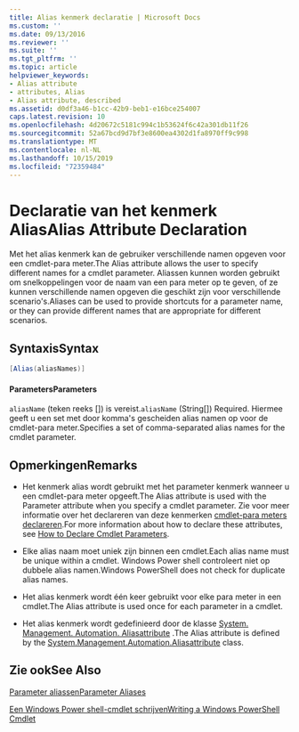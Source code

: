 ```yaml
---
title: Alias kenmerk declaratie | Microsoft Docs
ms.custom: ''
ms.date: 09/13/2016
ms.reviewer: ''
ms.suite: ''
ms.tgt_pltfrm: ''
ms.topic: article
helpviewer_keywords:
- Alias attribute
- attributes, Alias
- Alias attribute, described
ms.assetid: d0df3a46-b1cc-42b9-beb1-e16bce254007
caps.latest.revision: 10
ms.openlocfilehash: 4d20672c5181c994c1b53624f6c42a301db11f26
ms.sourcegitcommit: 52a67bcd9d7bf3e8600ea4302d1fa8970ff9c998
ms.translationtype: MT
ms.contentlocale: nl-NL
ms.lasthandoff: 10/15/2019
ms.locfileid: "72359484"
---
```

# <a name="alias-attribute-declaration"></a><span data-ttu-id="fb7b3-102">Declaratie van het kenmerk Alias</span><span class="sxs-lookup"><span data-stu-id="fb7b3-102">Alias Attribute Declaration</span></span>

<span data-ttu-id="fb7b3-103">Met het alias kenmerk kan de gebruiker verschillende namen opgeven voor een cmdlet-para meter.</span><span class="sxs-lookup"><span data-stu-id="fb7b3-103">The Alias attribute allows the user to specify different names for a cmdlet parameter.</span></span> <span data-ttu-id="fb7b3-104">Aliassen kunnen worden gebruikt om snelkoppelingen voor de naam van een para meter op te geven, of ze kunnen verschillende namen opgeven die geschikt zijn voor verschillende scenario's.</span><span class="sxs-lookup"><span data-stu-id="fb7b3-104">Aliases can be used to provide shortcuts for a parameter name, or they can provide different names that are appropriate for different scenarios.</span></span>

## <a name="syntax"></a><span data-ttu-id="fb7b3-105">Syntaxis</span><span class="sxs-lookup"><span data-stu-id="fb7b3-105">Syntax</span></span>

```csharp
[Alias(aliasNames)]
```

#### <a name="parameters"></a><span data-ttu-id="fb7b3-106">Parameters</span><span class="sxs-lookup"><span data-stu-id="fb7b3-106">Parameters</span></span>

<span data-ttu-id="fb7b3-107">`aliasName` (teken reeks []) is vereist.</span><span class="sxs-lookup"><span data-stu-id="fb7b3-107">`aliasName` (String[]) Required.</span></span> <span data-ttu-id="fb7b3-108">Hiermee geeft u een set met door komma's gescheiden alias namen op voor de cmdlet-para meter.</span><span class="sxs-lookup"><span data-stu-id="fb7b3-108">Specifies a set of comma-separated alias names for the cmdlet parameter.</span></span>

## <a name="remarks"></a><span data-ttu-id="fb7b3-109">Opmerkingen</span><span class="sxs-lookup"><span data-stu-id="fb7b3-109">Remarks</span></span>

- <span data-ttu-id="fb7b3-110">Het kenmerk alias wordt gebruikt met het parameter kenmerk wanneer u een cmdlet-para meter opgeeft.</span><span class="sxs-lookup"><span data-stu-id="fb7b3-110">The Alias attribute is used with the Parameter attribute when you specify a cmdlet parameter.</span></span> <span data-ttu-id="fb7b3-111">Zie voor meer informatie over het declareren van deze kenmerken [cmdlet-para meters declareren](./how-to-declare-cmdlet-parameters.md).</span><span class="sxs-lookup"><span data-stu-id="fb7b3-111">For more information about how to declare these attributes, see [How to Declare Cmdlet Parameters](./how-to-declare-cmdlet-parameters.md).</span></span>

- <span data-ttu-id="fb7b3-112">Elke alias naam moet uniek zijn binnen een cmdlet.</span><span class="sxs-lookup"><span data-stu-id="fb7b3-112">Each alias name must be unique within a cmdlet.</span></span> <span data-ttu-id="fb7b3-113">Windows Power shell controleert niet op dubbele alias namen.</span><span class="sxs-lookup"><span data-stu-id="fb7b3-113">Windows PowerShell does not check for duplicate alias names.</span></span>

- <span data-ttu-id="fb7b3-114">Het alias kenmerk wordt één keer gebruikt voor elke para meter in een cmdlet.</span><span class="sxs-lookup"><span data-stu-id="fb7b3-114">The Alias attribute is used once for each parameter in a cmdlet.</span></span>

- <span data-ttu-id="fb7b3-115">Het alias kenmerk wordt gedefinieerd door de klasse [System. Management. Automation. Aliasattribute](/dotnet/api/System.Management.Automation.AliasAttribute) .</span><span class="sxs-lookup"><span data-stu-id="fb7b3-115">The Alias attribute is defined by the [System.Management.Automation.Aliasattribute](/dotnet/api/System.Management.Automation.AliasAttribute) class.</span></span>

## <a name="see-also"></a><span data-ttu-id="fb7b3-116">Zie ook</span><span class="sxs-lookup"><span data-stu-id="fb7b3-116">See Also</span></span>

[<span data-ttu-id="fb7b3-117">Parameter aliassen</span><span class="sxs-lookup"><span data-stu-id="fb7b3-117">Parameter Aliases</span></span>](./parameter-aliases.md)

[<span data-ttu-id="fb7b3-118">Een Windows Power shell-cmdlet schrijven</span><span class="sxs-lookup"><span data-stu-id="fb7b3-118">Writing a Windows PowerShell Cmdlet</span></span>](./writing-a-windows-powershell-cmdlet.md)
